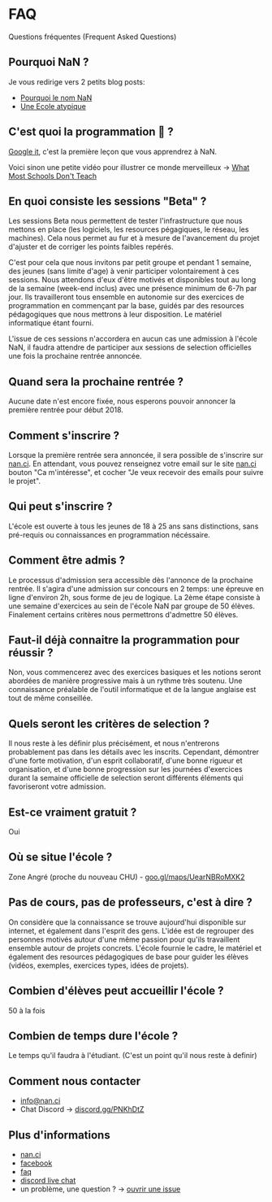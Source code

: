 # FAQ
Questions fréquentes (Frequent Asked Questions)

## Pourquoi NaN ?

Je vous redirige vers 2 petits blog posts:
- [Pourquoi le nom NaN](https://nan.ci/2017/10/17/why/)
- [Une Ecole atypique](https://nan.ci/2017/10/06/hello/)

## C'est quoi la programmation 🤔 ?

[Google it](http://lmgtfy.com/?q=programmation+informatique), c'est la première leçon que vous apprendrez à NaN.

Voici sinon une petite vidéo pour illustrer ce monde merveilleux -> [What Most Schools Don't Teach](https://www.youtube.com/watch?v=nKIu9yen5nc)

## En quoi consiste les sessions "Beta" ?

Les sessions Beta nous permettent de tester l'infrastructure que nous mettons en place (les logiciels, les resources pégagiques, le réseau, les machines). Cela nous permet au fur et à mesure de l'avancement du projet d'ajuster et de corriger les points faibles repérés.

C'est pour cela que nous invitons par petit groupe et pendant 1 semaine, des jeunes (sans limite d'age) à venir participer volontairement à ces sessions. Nous attendons d'eux d'être motivés et disponibles tout au long de la semaine (week-end inclus) avec une présence minimum de 6-7h par jour. Ils travailleront tous ensemble en autonomie sur des exercices de programmation en commençant par la base, guidés par des resources pédagogiques que nous mettrons à leur disposition. Le matériel informatique étant fourni.

L'issue de ces sessions n'accordera en aucun cas une admission à l'école NaN, il faudra attendre de participer aux sessions de selection officielles une fois la prochaine rentrée annoncée.

## Quand sera la prochaine rentrée ?

Aucune date n'est encore fixée, nous esperons pouvoir annoncer la première rentrée pour début 2018. 

## Comment s'inscrire ?

Lorsque la première rentrée sera annoncée, il sera possible de s'inscrire sur [nan.ci](https://nan.ci).
En attendant, vous pouvez renseignez votre email sur le site [nan.ci](https://nan.ci) bouton "Ca m'intéresse", et cocher "Je veux recevoir des emails pour suivre le projet".

## Qui peut s'inscrire ?

L'école est ouverte à tous les jeunes de 18 à 25 ans sans distinctions, sans pré-requis ou connaissances en programmation nécéssaire.

## Comment être admis ?

Le processus d'admission sera accessible dès l'annonce de la prochaine rentrée.
Il s'agira d'une admission sur concours en 2 temps: une épreuve en ligne d'environ 2h, sous forme de jeu de logique. La 2ème étape consiste à une semaine d'exercices au sein de l'école NaN par groupe de 50 élèves. Finalement certains critères nous permettrons d'admettre 50 élèves.

## Faut-il déjà connaitre la programmation pour réussir ?

Non, vous commencerez avec des exercices basiques et les notions seront abordées de manière progressive mais à un rythme très soutenu. Une connaissance préalable de l'outil informatique et de la langue anglaise est tout de même conseillée.

## Quels seront les critères de selection ?

Il nous reste à les définir plus précisément, et nous n'entrerons probablement pas dans les détails avec les inscrits. Cependant, démontrer d'une forte motivation, d'un esprit collaboratif, d'une bonne rigueur et organisation, et d'une bonne progression sur les journées d'exercices durant la semaine officielle de selection seront différents éléments qui favoriseront votre admission.

## Est-ce vraiment gratuit ?

Oui

## Où se situe l'école ?

Zone Angré (proche du nouveau CHU) - [goo.gl/maps/UearNBRoMXK2](https://goo.gl/maps/UearNBRoMXK2)

## Pas de cours, pas de professeurs, c'est à dire ?

On considère que la connaissance se trouve aujourd'hui disponible sur internet, et également dans l'esprit des gens.
L'idée est de regrouper des personnes motivés autour d'une même passion pour qu'ils travaillent ensemble autour de projets concrets.
L'école fournie le cadre, le matériel et également des resources pédagogiques de base pour guider les élèves (vidéos, exemples, exercices types, idées de projets).

## Combien d'élèves peut accueillir l'école ?

50 à la fois

## Combien de temps dure l'école ?

Le temps qu'il faudra à l'étudiant. (C'est un point qu'il nous reste à definir)

## Comment nous contacter

- info@nan.ci
- Chat Discord -> [discord.gg/PNKhDtZ](https://discord.gg/PNKhDtZ)

## Plus d'informations

- [nan.ci](https://nan.ci)
- [facebook](https://www.facebook.com/ecolenan)
- [faq](https://github.com/nan-ci/faq)
- [discord live chat](https://discord.gg/PNKhDtZ)
- un problème, une question ? -> [ouvrir une issue](https://github.com/nan-ci/faq/issues)
